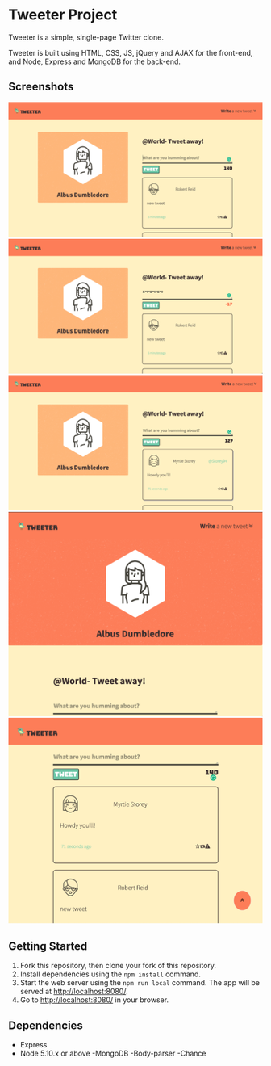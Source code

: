 # Tweeter Project

Tweeter is a simple, single-page Twitter clone.

Tweeter is built using HTML, CSS, JS, jQuery and AJAX for the front-end, and Node, Express and MongoDB for the back-end.

## Screenshots

!["Screenshot of homepage"](https://github.com/Raghav0811/tweeter/blob/master/public/images/Tweeter_homepage.png)
!["Screenshot of warning"](https://github.com/Raghav0811/tweeter/blob/master/public/images/Tweeter_warning.png)
!["Screenshot of newtweet"](https://github.com/Raghav0811/tweeter/blob/master/public/images/Tweeter_newtweet.png)
!["Screenshot of smallersreen"](https://github.com/Raghav0811/tweeter/blob/master/public/images/Tweeter_smallerscreen.png)
!["Screenshot of arrow-up"](https://github.com/Raghav0811/tweeter/blob/master/public/images/Tweeter_arrow.png)

## Getting Started

1. Fork this repository, then clone your fork of this repository.
2. Install dependencies using the `npm install` command.
3. Start the web server using the `npm run local` command. The app will be served at <http://localhost:8080/>.
4. Go to <http://localhost:8080/> in your browser.

## Dependencies

- Express
- Node 5.10.x or above
  -MongoDB
  -Body-parser
  -Chance

